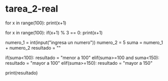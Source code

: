 # tarea_2-real

for x in range(100):
  print(x+1)


for x in range(100):
  if(x+1) % 3 == 0:
    print(x+1)


numero_1 = int(input("ingresa un numero"))
numero_2 = 5
suma = numero_1 + numero_2
resultado = ""

if(suma<100):
  resultado = "menor a 100"
elif(suma>=100 and suma<150):
  resultado = "mayor a 100"
elif(suma>=150):
  resultado = "mayor a 150"

print(resultado)
